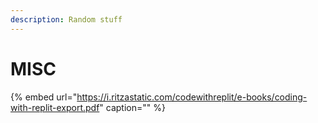 ```yaml
---
description: Random stuff
---
```


# MISC

{% embed url="https://i.ritzastatic.com/codewithreplit/e-books/coding-with-replit-export.pdf" caption="" %}

